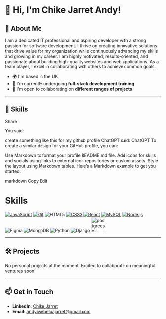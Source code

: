 # 👋 Hi, I'm Chike Jarret Andy!

## 🚀 About Me

I am a dedicated IT professional and aspiring developer with a strong passion for software development. I thrive on creating innovative solutions that drive value for my organization while continuously advancing my skills and growing in my career. I am highly motivated, results-oriented, and passionate about building high-quality websites and web applications. As a team player, I excel in collaborating with others to achieve common goals.

- 🌍 I'm based in the UK  
- 🧠 I'm currently undergoing **full-stack development training**  
- 🤝 I'm open to collaborating on **different ranges of projects**

---

## 🌟 Skills

Share


You said:

create something like this for my github profile
ChatGPT said:
ChatGPT
To create a similar design for your GitHub profile, you can:

Use Markdown to format your profile README.md file.
Add icons for skills and socials using links to external icon repositories or custom assets.
Style the layout using Markdown tables.
Here’s a Markdown example to get you started:

markdown
Copy
Edit
# Skills
<p align="left">
  <a href="https://developer.mozilla.org/en-US/docs/Web/JavaScript" rel="nofollow"><img src="https://img.icons8.com/color/48/000000/javascript--v1.png" alt="JavaScript" /></a>
  <a href="https://git-scm.com/" rel="nofollow"><img src="https://img.icons8.com/color/48/000000/git.png" alt="Git" /></a>
  <img src="https://img.icons8.com/color/48/000000/html-5--v1.png" alt="HTML5" />
  <a href="https://www.w3.org/TR/CSS/#css" rel="nofollow"><img src="https://img.icons8.com/color/48/000000/css3.png" alt="CSS3" /></a>
  <a href="https://reactjs.org/" rel="nofollow"><img src="https://img.icons8.com/color/48/000000/react-native.png" alt="React" /></a>
  <a href="https://www.mysql.com/" rel="nofollow"><img src="https://img.icons8.com/color/48/000000/mysql-logo.png" alt="MySQL" /></a>
  <a href="https://nodejs.org/en/" rel="nofollow"><img src="https://img.icons8.com/color/48/000000/nodejs.png" alt="Node.js" /></a>
  <img src="https://img.icons8.com/color/48/000000/figma.png" alt="Figma" />
  <img src="https://img.icons8.com/color/48/000000/mongodb.png" alt="MongoDB"/>
  <img src="https://img.icons8.com/color/48/000000/python.png" alt="Python" />
  <img src="https://img.icons8.com/nolan/50/django.png" alt="Django" />  
 <img width="48" height="48" src="https://img.icons8.com/color/48/postgreesql.png" alt="postgreesql"/>
</p>

---

## 🛠️ Projects

No personal projects at the moment. Excited to collaborate on meaningful ventures soon!

---

## 📫 Get in Touch
- **LinkedIn**: [Chike Jarret](https://www.linkedin.com/in/chike-jarret-andy-iwebelua-itprojectmanager-6700a6224/)  
- **Email**: [andyiwebeluajarret@gmail.com](mailto:andyiwebeluajarret@gmail.com)



